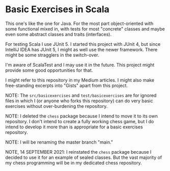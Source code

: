 # Basic Exercises in Scala

This one's like the one for Java. For the most part object-oriented with some 
functional mixed in, with tests for most "concrete" classes and maybe even some 
abstract classes and traits (interfaces).

For testing Scala I use JUnit 5. I started this project with JUnit 4, but since 
IntelliJ IDEA has JUnit 5, I might as well use the newer framework. There might 
be some stragglers in the switch-over.

I'm aware of ScalaTest and I may use it in the future. This project might 
provide some good opportunities for that.

I might refer to this repository in my Medium articles. I might also make 
free-standing excerpts into "Gists" apart from this project.

NOTE: The `src/basicexercises` and `test/basicexercises` are for ignored files 
in which I (or anyone who forks this repository) can do very basic exercises 
without over-burdening the repository. 

NOTE: I deleted the `chess` package because I intend to move it to its own 
repository. I don't intend to create a fully working chess game, but I do 
intend to develop it more than is appropriate for a basic exercises repository.

NOTE: I will be renaming the master branch "main."

NOTE, 14 SEPTEMBER 2021: I reinstated the `chess` package because I decided to 
use it for an example of sealed classes. But the vast majority of my chess 
programming will be in my dedicated chess repository. 
